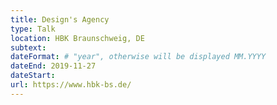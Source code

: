 ```yaml
---
title: Design's Agency
type: Talk
location: HBK Braunschweig, DE
subtext:
dateFormat: # "year", otherwise will be displayed MM.YYYY
dateEnd: 2019-11-27
dateStart:
url: https://www.hbk-bs.de/
---
```

